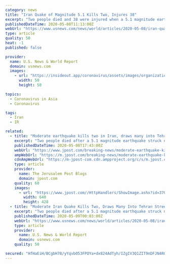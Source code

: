 ```yaml
---
category: news
title: "Iran Quake of Magnitude 5.1 Kills Two, Injures 38"
excerpt: "Two people died and 38 were injured when a 5.1 magnitude earthquake struck northern Iran in the early hours of Friday and people fled their homes in panic, state television reported. There were at least 40 milder aftershocks,"
publishedDateTime: 2020-05-08T11:13:00Z
webUrl: "https://www.usnews.com/news/world/articles/2020-05-08/iran-quake-of-magnitude-51-kills-two-injures-22"
type: article
quality: 50
heat: -1
published: false

provider:
  name: U.S. News & World Report
  domain: usnews.com
  images:
    - url: "https://insideout.app/coronavirus/assets/images/organizations/usnews.com-50x50.jpg"
      width: 50
      height: 50

topics:
  - Coronavirus in Asia
  - Coronavirus

tags:
  - Iran
  - IR

related:
  - title: "Moderate earthquake kills two in Iran, draws many into Tehran streets"
    excerpt: "Two people died after a 5.1 magnitude earthquake struck northern Iran in the early hours of Friday, sending people in and around the capital Tehran fleeing from their homes in panic, state television reported."
    publishedDateTime: 2020-05-08T17:43:00Z
    webUrl: "https://www.jpost.com/breaking-news/moderate-earthquake-kills-two-in-iran-draws-many-into-tehran-streets-627400"
    ampWebUrl: "https://m.jpost.com/breaking-news/moderate-earthquake-kills-two-in-iran-draws-many-into-tehran-streets-627400/amp"
    cdnAmpWebUrl: "https://m-jpost-com.cdn.ampproject.org/c/s/m.jpost.com/breaking-news/moderate-earthquake-kills-two-in-iran-draws-many-into-tehran-streets-627400/amp"
    type: article
    provider:
      name: The Jerusalem Post Blogs
      domain: jpost.com
    quality: 60
    images:
      - url: "https://www.jpost.com//HttpHandlers/ShowImage.ashx?id=370634&w=640&h=428"
        width: 640
        height: 428
  - title: "Moderate Iran Quake Kills Two, Draws Many Into Tehran Streets"
    excerpt: "Two people died after a 5.1 magnitude earthquake struck northern Iran in the early hours of Friday, sending people in and around the capital Tehran fleeing from their homes in panic, state television reported."
    publishedDateTime: 2020-05-09T00:03:00Z
    webUrl: "https://www.usnews.com/news/world/articles/2020-05-08/iran-quake-of-magnitude-51-kills-two-injures-22"
    type: article
    provider:
      name: U.S. News & World Report
      domain: usnews.com
    quality: 50

secured: "HfHaEiH/BCgbH78/yYqvbO53FPOYa+dx824AdTyh/IZgIV3Q1ZIT9nDFJN4RGsLoJFCCGfDQTisirIyOKR1/YxLz7p5SQop3lALshJrR2InvYlt+mx2Y/huUD0O+3Ji+RyDiQnb2ybAM4RxI1W98j2itB3DEOrqCiwNO1WMVfMiCqhMsg/AtB+srjJcAI0jbOg2jTGauijray16I2tN1jGBpfbJmMsUBqP16EXGVNYGemNmm9nwuaLlMGI5fY5JMcmZKfdF+pnZgel0to91loC5b9CZVp00EehFJoLUjbmGqoomXHRX2ff5HCGFjbvrz;l/WNUV9LMGKI7lu0CVPdCg=="
---
```


